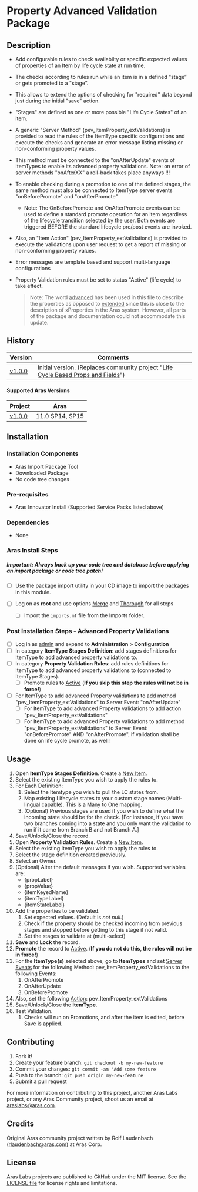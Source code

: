 # Property Advanced Validation Package

## Description

* Add configurable rules to check availabilty or specific expected values of properties of an Item by life cycle state at run time.

* The checks according to rules run while an item is in a defined "stage” or gets promoted to a "stage”.

* This allows to extend the options of checking for "required" data beyond just during the initial "save" action.

* "Stages" are defined as one or more possible "Life Cycle States" of an item.

* A generic "Server Method" (pev_ItemProperty_extValidations) is provided to read the rules of the ItemType specific configurations and execute the checks and generate an error message listing missing or non-conforming property values.

* This method must be connected to the "onAfterUpdate" events of ItemTypes to enable its advanced property validations. Note: on error of server methods "onAfterXX" a roll-back takes place anyways !!!

* To enable checking during a promotion to one of the defined stages, the same method must also be connected to ItemType server events "onBeforePromote" and "onAfterPromote"

  * Note: The OnBeforePromote and OnAfterPromote events can be used to define a standard promote operation for an item regardless of the lifecycle transition selected by the user. Both events are triggered BEFORE the standard lifecycle pre/post events are invoked.

* Also, an "Item Action" (pev_ItemProperty_extValidations) is provided to execute the validations upon user request to get a report of missing or non-conforming property values.

* Error messages are template based and support multi-language configurations

* Property Validation rules must be set to status "Active" (life cycle) to take effect.

  > Note: The word <u>advanced</u> has been used in this file to describe the properties as opposed to <u>extended</u> since this is close to the description of xProperties in the Aras system. However, all parts of the package and documentation could not accommodate this update.

## History

| Version    | Comments                                                     |
| ---------- | ------------------------------------------------------------ |
| [v1.0.0]() | Initial version. (Replaces community project "[Life Cycle Based Props and Fields](<https://github.com/ArasLabs/lc-based-props-and-fields>)") |

#### Supported Aras Versions

| Project    | Aras            |
| ---------- | --------------- |
| [v1.0.0]() | 11.0 SP14, SP15 |

## Installation

### Installation Components

* Aras Import Package Tool
* Downloaded Package
* No code tree changes

### Pre-requisites

* Aras Innovator Install (Supported Service Packs listed above)

### Dependencies

* None

### Aras Install Steps

##### Important: **Always back up your code tree and database before applying an import package or code tree patch!**

- [ ] Use the package import utility in your CD image to import the packages in this module. 

- [ ] Log on as **root** and use options <u>Merge</u> and <u>Thorough</u> for all steps
  - [ ] Import the `imports.mf` file from the Imports folder.

### Post Installation Steps - Advanced Property Validations

- [ ] Log in as <u>admin</u> and expand to **Administration > Configuration**
- [ ] In category **ItemType Stages Definition**:  add stages definitions for ItemType to add advanced property validations to.
- [ ] In category **Property Validation Rules**:  add rules definitions for ItemType to add advanced property validations to (connected to ItemType Stages).
    - [ ] Promote rules to <u>Active</u> (**If you skip this step the rules will not be in force!**)

- [ ] For ItemType to add advanced Property validations to add method "pev_ItemProperty_extValidations" to Server Event:  "onAfterUpdate"
    - [ ] For ItemType to add advanced Property validations to add action "pev_ItemProperty_extValidations"
    - [ ] For ItemType to add advanced Property validations to add method "pev_ItemProperty_extValidations" to Server Event:  "onBeforePromote"  AND "onAfterPromote", if validation shall be done on life cycle promote, as well!

## Usage

1. Open **ItemType Stages Definition**. Create a <u>New Item</u>.
2. Select the existing ItemType you wish to apply the rules to.
3. For Each Definition:
   1. Select the Itemtype you wish to pull the LC states from. 
   2. Map existing Lifecycle states to your custom stage names (Multi-lingual capable). This is a Many to One mapping.
   3. (Optional) Previous stages are used if you wish to define what the incoming state should be for the check. [For instance, if you have two branches coming into a state and you only want the validation to run if it came from Branch B and not Branch A.]
4. Save/Unlock/Close the record.
5. Open  **Property Validation Rules**. Create a <u>New Item</u>.
6. Select the existing ItemType you wish to apply the rules to.
7. Select the stage definition created previously.
8. Select an Owner.
9. (Optional) Alter the default messages if you wish. Supported variables are:
   - {propLabel}
   - {propValue}
   - {itemKeyedName}
   - {itemTypeLabel}
   - {itemStateLabel}
10. Add the properties to be validated.
    1. Set expected values. (Default is *not null*.)
    2. Check if the property should be checked incoming from previous stages and stopped before getting to this stage if not valid.
    3. Set the stages to validate at (multi-select)
11. **Save** and **Lock** the record.
12. **Promote** the record to <u>Active</u>. (**If you do not do this, the rules will not be in force!**)
13. For the **ItemType(s)** selected above, go to **ItemTypes** and set <u>Server Events</u> for the following Method: pev_ItemProperty_extValidations to the following Events:
    1. OnAfterPromote
    2. OnAfterUpdate
    3. OnBeforePromote
14. Also, set the following <u>Action</u>: pev_ItemProperty_extValidations
15. Save/Unlock/Close the **ItemType**.
16. Test Validation.
    1. Checks will run on Promotions, and after the item is edited, before Save is applied.

## Contributing

1. Fork it!
2. Create your feature branch: `git checkout -b my-new-feature`
3. Commit your changes: `git commit -am 'Add some feature'`
4. Push to the branch: `git push origin my-new-feature`
5. Submit a pull request

For more information on contributing to this project, another Aras Labs project, or any Aras Community project, shoot us an email at araslabs@aras.com.

## Credits

Original Aras community project written by Rolf Laudenbach (rlaudenbach@aras.com) at Aras Corp.

## License

Aras Labs projects are published to GitHub under the MIT license. See the [LICENSE file](./LICENSE.md) for license rights and limitations.